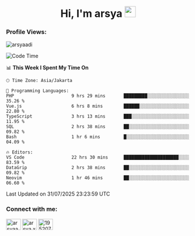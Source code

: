 <h1 align="center">Hi, I'm arsya 
  <img src="https://media.giphy.com/media/hvRJCLFzcasrR4ia7z/giphy.gif" width="30px"/>
</h1>

<p align="left"> <h3>Profile Views:</h3> <img src="https://komarev.com/ghpvc/?username=arsyaadi&label=Profile%20views&color=0e75b6&style=flat" alt="arsyaadi" /> </p>

<!--START_SECTION:waka-->
![Code Time](http://img.shields.io/badge/Code%20Time-4%2C278%20hrs%2028%20mins-blue)

📊 **This Week I Spent My Time On** 

```text
🕑︎ Time Zone: Asia/Jakarta

💬 Programming Languages: 
PHP                      9 hrs 29 mins       █████████░░░░░░░░░░░░░░░░   35.26 % 
Vue.js                   6 hrs 8 mins        ██████░░░░░░░░░░░░░░░░░░░   22.80 % 
TypeScript               3 hrs 13 mins       ███░░░░░░░░░░░░░░░░░░░░░░   11.95 % 
SQL                      2 hrs 38 mins       ██░░░░░░░░░░░░░░░░░░░░░░░   09.82 % 
Bash                     1 hr 6 mins         █░░░░░░░░░░░░░░░░░░░░░░░░   04.09 % 

🔥 Editors: 
VS Code                  22 hrs 30 mins      █████████████████████░░░░   83.59 % 
DataGrip                 2 hrs 38 mins       ██░░░░░░░░░░░░░░░░░░░░░░░   09.82 % 
Neovim                   1 hr 46 mins        ██░░░░░░░░░░░░░░░░░░░░░░░   06.60 % 
```


 Last Updated on 31/07/2025 23:23:59 UTC
<!--END_SECTION:waka-->

<!-- - 📫 How to reach me **itsme@arsyaadi.software** -->


<h3 align="left">Connect with me:</h3>
<p align="left">
<a href="https://linkedin.com/in/arsyaadi" target="blank"><img align="center" src="https://raw.githubusercontent.com/rahuldkjain/github-profile-readme-generator/master/src/images/icons/Social/linked-in-alt.svg" alt="arsyaadi" height="30" width="40" /></a>
<a href="https://fb.com/arsya.xkz" target="blank"><img align="center" src="https://raw.githubusercontent.com/rahuldkjain/github-profile-readme-generator/master/src/images/icons/Social/facebook.svg" alt="arsya.xkz" height="30" width="40" /></a>
<a href="https://stackoverflow.com/users/19520749" target="blank"><img align="center" src="https://raw.githubusercontent.com/rahuldkjain/github-profile-readme-generator/master/src/images/icons/Social/stack-overflow.svg" alt="19520749" height="30" width="40" /></a>
</p>
